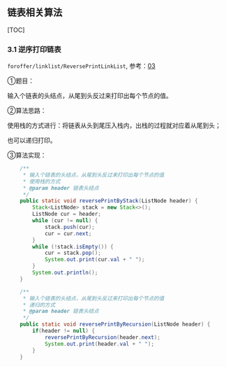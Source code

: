 ## 链表相关算法

[TOC]

### 3.1 逆序打印链表

`foroffer/linklist/ReversePrintLinkList`, 参考：[03](https://github.com/LRH1993/android_interview/blob/master/algorithm/For-offer/03.md)

①题目：

输入个链表的头结点，从尾到头反过来打印出每个节点的值。

②算法思路：

使用栈的方式进行：将链表从头到尾压入栈内，出栈的过程就对应着从尾到头；

也可以递归打印。

③算法实现：

```java
    /**
     * 输入个链表的头结点，从尾到头反过来打印出每个节点的值
     * 使用栈的方式
     * @param header 链表头结点
     */
    public static void reversePrintByStack(ListNode header) {
        Stack<ListNode> stack = new Stack<>();
        ListNode cur = header;
        while (cur != null) {
            stack.push(cur);
            cur = cur.next;
        }
        while (!stack.isEmpty()) {
            cur = stack.pop();
            System.out.print(cur.val + " ");
        }
        System.out.println();
    }

    /**
     * 输入个链表的头结点，从尾到头反过来打印出每个节点的值
     * 递归的方式
     * @param header 链表头结点
     */
    public static void reversePrintByRecursion(ListNode header) {
        if(header != null) {
            reversePrintByRecursion(header.next);
            System.out.print(header.val + " ");
        }
    }
```

